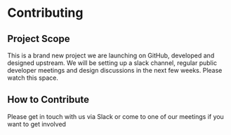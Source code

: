 # Contributing

## Project Scope

This is a brand new project we are launching on GitHub, developed and designed upstream. 
We will be setting up a slack channel, regular public developer meetings and design discussions
in the next few weeks. Please watch this space.

## How to Contribute

Please get in touch with us via Slack or come to one of our meetings if you want to get involved
